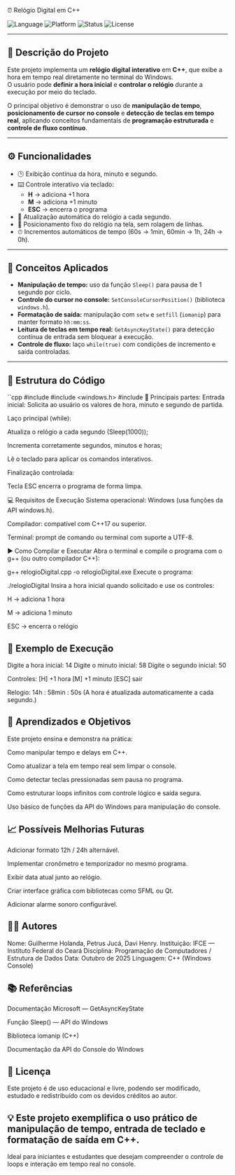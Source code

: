  ⏰ Relógio Digital em C++

![Language](https://img.shields.io/badge/Linguagem-C%2B%2B-blue)
![Platform](https://img.shields.io/badge/Plataforma-Windows-lightgrey)
![Status](https://img.shields.io/badge/Status-Funcional-success)
![License](https://img.shields.io/badge/Licença-Livre-green)

---

## 📘 Descrição do Projeto

Este projeto implementa um **relógio digital interativo** em **C++**, que exibe a hora em tempo real diretamente no terminal do Windows.  
O usuário pode **definir a hora inicial** e **controlar o relógio** durante a execução por meio do teclado.

O principal objetivo é demonstrar o uso de **manipulação de tempo**, **posicionamento de cursor no console** e **detecção de teclas em tempo real**, aplicando conceitos fundamentais de **programação estruturada** e **controle de fluxo contínuo**.

---

## ⚙️ Funcionalidades

- 🕒 Exibição contínua da hora, minuto e segundo.
- ⌨️ Controle interativo via teclado:
  - **H** → adiciona +1 hora  
  - **M** → adiciona +1 minuto  
  - **ESC** → encerra o programa
- 🔄 Atualização automática do relógio a cada segundo.
- 🎯 Posicionamento fixo do relógio na tela, sem rolagem de linhas.
- ⏱ Incrementos automáticos de tempo (60s → 1min, 60min → 1h, 24h → 0h).

---

## 🧠 Conceitos Aplicados

- **Manipulação de tempo:** uso da função `Sleep()` para pausa de 1 segundo por ciclo.  
- **Controle do cursor no console:** `SetConsoleCursorPosition()` (biblioteca `windows.h`).  
- **Formatação de saída:** manipulação com `setw` e `setfill` (`iomanip`) para manter formato `hh:mm:ss`.  
- **Leitura de teclas em tempo real:** `GetAsyncKeyState()` para detecção contínua de entrada sem bloquear a execução.  
- **Controle de fluxo:** laço `while(true)` com condições de incremento e saída controladas.

---

## 🧩 Estrutura do Código

``cpp
#include <iostream>
#include <windows.h>
#include <iomanip>
🔹 Principais partes:
Entrada inicial:
Solicita ao usuário os valores de hora, minuto e segundo de partida.

Laço principal (while):

Atualiza o relógio a cada segundo (Sleep(1000));

Incrementa corretamente segundos, minutos e horas;

Lê o teclado para aplicar os comandos interativos.

Finalização controlada:

Tecla ESC encerra o programa de forma limpa.

💻 Requisitos de Execução
Sistema operacional: Windows (usa funções da API windows.h).

Compilador: compatível com C++17 ou superior.

Terminal: prompt de comando ou terminal com suporte a UTF-8.

▶️ Como Compilar e Executar
Abra o terminal e compile o programa com o g++ (ou outro compilador C++):


g++ relogioDigital.cpp -o relogioDigital.exe
Execute o programa:

./relogioDigital
Insira a hora inicial quando solicitado e use os controles:

H → adiciona 1 hora

M → adiciona 1 minuto

ESC → encerra o relógio

## 🧩 Exemplo de Execução

Digite a hora inicial: 14
Digite o minuto inicial: 58
Digite o segundo inicial: 50

Controles:
[H] +1 hora
[M] +1 minuto
[ESC] sair

Relogio: 14h : 58min : 50s
(A hora é atualizada automaticamente a cada segundo.)

## 🧠 Aprendizados e Objetivos
Este projeto ensina e demonstra na prática:

Como manipular tempo e delays em C++.

Como atualizar a tela em tempo real sem limpar o console.

Como detectar teclas pressionadas sem pausa no programa.

Como estruturar loops infinitos com controle lógico e saída segura.

Uso básico de funções da API do Windows para manipulação do console.

## 📈 Possíveis Melhorias Futuras
Adicionar formato 12h / 24h alternável.

Implementar cronômetro e temporizador no mesmo programa.

Exibir data atual junto ao relógio.

Criar interface gráfica com bibliotecas como SFML ou Qt.

Adicionar alarme sonoro configurável.

## 🧑‍💻 Autores
Nome: Guilherme Holanda, Petrus Jucá, Davi Henry.
Instituição: IFCE — Instituto Federal do Ceará
Disciplina: Programação de Computadores / Estrutura de Dados
Data: Outubro de 2025
Linguagem: C++ (Windows Console)

## 📚 Referências
Documentação Microsoft — GetAsyncKeyState

Função Sleep() — API do Windows

Biblioteca iomanip (C++)

Documentação da API do Console do Windows

## 🧾 Licença
Este projeto é de uso educacional e livre, podendo ser modificado, estudado e redistribuído com os devidos créditos ao autor.

## 💡 Este projeto exemplifica o uso prático de manipulação de tempo, entrada de teclado e formatação de saída em C++.
Ideal para iniciantes e estudantes que desejam compreender o controle de loops e interação em tempo real no console.
